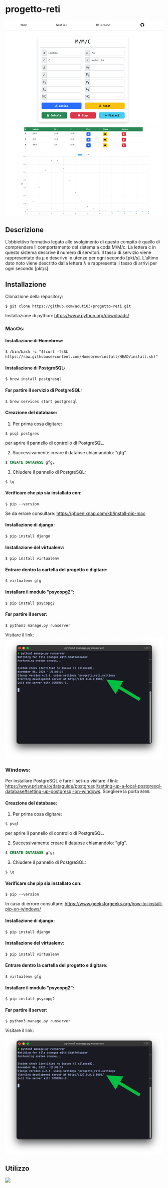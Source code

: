 # progetto-reti
![](./images/screen1.jpg "")
![](./images/screen3.jpg "")


## Descrizione
L’obbiettivo formativo legato allo svolgimento di questo compito è quello di comprendere il comportamento del sistema a coda M/M/c.
La lettera c in questo sistema descrive il numero di servitori. Il tasso di servizio viene rappresentato da μ e descrive le utenze per ogni secondo [pkt/s]. L’ultimo dato noto viene descritto dalla lettera λ e rappresenta il tasso di arrivi per ogni secondo [pkt/s].

## Installazione
Clonazione della repository:
```console
$ git clone https://github.com/acuti03/progetto-reti.git
```

Installazione di python: https://www.python.org/downloads/

### MacOs:
#### Installazione di Homebrew:
```console
$ /bin/bash -c "$(curl -fsSL https://raw.githubusercontent.com/Homebrew/install/HEAD/install.sh)"
```

#### Installazione di PostgreSQL:
```console
$ brew install postgresql
```

#### Far partire il servizio di PostgreSQL:
```console
$ brew services start postgresql
```

#### Creazione del database:
1. Per prima cosa digitare:
```console
$ psql postgres 
```
per aprire il pannello di controllo di PostgreSQL.

2. Successivamente creare il databse chiamandolo: "gfg".
```SQL
$ CREATE DATABASE gfg;
```
3. Chiudere il pannello di PostgreSQL:
```console
$ \q
```
#### Verificare che pip sia installato con:
```console
$ pip --version
```
Se da errore consultare: https://phoenixnap.com/kb/install-pip-mac

#### Installazione di django:
```console
$ pip install django
```
#### Installazione del virtualenv:
```console
$ pip install virtualenv
```
#### Entrare dentro la cartella del progetto e digitare:
```console
$ virtualenv gfg
```
#### Installare il modulo "psycopg2":
```console
$ pip install psycopg2
```
#### Far partire il server:
```console
$ python3 manage.py runserver
```
Visitare il link:
![](./images/screen2.png "")

### Windows:
Per installare PostgreSQL e fare il set-up visitare il link: https://www.prisma.io/dataguide/postgresql/setting-up-a-local-postgresql-database#setting-up-postgresql-on-windows.
Scegliere la porta ``8000``.

#### Creazione del database:
1. Per prima cosa digitare:
```console
$ psql
```
per aprire il pannello di controllo di PostgreSQL.

2. Successivamente creare il databse chiamandolo: "gfg".
```SQL
$ CREATE DATABASE gfg;
```
3. Chiudere il pannello di PostgreSQL:
```console
$ \q
```

#### Verificare che pip sia installato con:
```console
$ pip --version
```

In caso di errore consultare: https://www.geeksforgeeks.org/how-to-install-pip-on-windows/

#### Installazione di django:
```console
$ pip install django
```
#### Installazione del virtualenv:
```console
$ pip install virtualenv
```
#### Entrare dentro la cartella del progetto e digitare:
```console
$ virtualenv gfg
```
#### Installare il modulo "psycopg2":
```console
$ pip install psycopg2
```
#### Far partire il server:
```console
$ python3 manage.py runserver
```
Visitare il link:
![](./images/screen2.png "")

## Utilizzo
![](https://github.com/acuti03/progetto-reti/blob/main/images/rec1.gif)